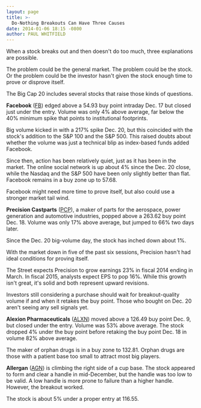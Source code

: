 ```yaml
---
layout: page
title: >-
  Do-Nothing Breakouts Can Have Three Causes
date: 2014-01-06 18:15 -0800
author: PAUL WHITFIELD
---
```





When a stock breaks out and then doesn't do too much, three explanations are possible.


The problem could be the general market. The problem could be the stock. Or the problem could be the investor hasn't given the stock enough time to prove or disprove itself.


The Big Cap 20 includes several stocks that raise those kinds of questions.


**Facebook** ([FB](https://research.investors.com/quote.aspx?symbol=FB)) edged above a 54.93 buy point intraday Dec. 17 but closed just under the entry. Volume was only 4% above average, far below the 40% minimum spike that points to institutional footprints.


Big volume kicked in with a 217% spike Dec. 20, but this coincided with the stock's addition to the S&P 100 and the S&P 500. This raised doubts about whether the volume was just a technical blip as index-based funds added Facebook.


Since then, action has been relatively quiet, just as it has been in the market. The online social network is up about 4% since the Dec. 20 close, while the Nasdaq and the S&P 500 have been only slightly better than flat. Facebook remains in a buy zone up to 57.68.


Facebook might need more time to prove itself, but also could use a stronger market tail wind.


**Precision Castparts** ([PCP](https://research.investors.com/quote.aspx?symbol=PCP)), a maker of parts for the aerospace, power generation and automotive industries, popped above a 263.62 buy point Dec. 18. Volume was only 17% above average, but jumped to 66% two days later.


Since the Dec. 20 big-volume day, the stock has inched down about 1%.


With the market down in five of the past six sessions, Precision hasn't had ideal conditions for proving itself.


The Street expects Precision to grow earnings 23% in fiscal 2014 ending in March. In fiscal 2015, analysts expect EPS to pop 16%. While this growth isn't great, it's solid and both represent upward revisions.


Investors still considering a purchase should wait for breakout-quality volume if and when it retakes the buy point. Those who bought on Dec. 20 aren't seeing any sell signals yet.


**Alexion Pharmaceuticals** ([ALXN](https://research.investors.com/quote.aspx?symbol=ALXN)) moved above a 126.49 buy point Dec. 9, but closed under the entry. Volume was 53% above average. The stock dropped 4% under the buy point before retaking the buy point Dec. 18 in volume 82% above average.


The maker of orphan drugs is in a buy zone to 132.81. Orphan drugs are those with a patient base too small to attract most big players.


**Allergan** ([AGN](https://research.investors.com/quote.aspx?symbol=AGN)) is climbing the right side of a cup base. The stock appeared to form and clear a handle in mid-December, but the handle was too low to be valid. A low handle is more prone to failure than a higher handle. However, the breakout worked.


The stock is about 5% under a proper entry at 116.55.




